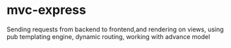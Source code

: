 # mvc-express
Sending requests from backend to frontend,and rendering on views, using pub templating engine, dynamic routing, working with advance model

